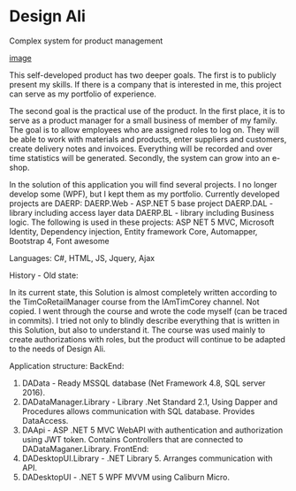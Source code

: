 # Design Ali
Complex system for product management

[image](https://user-images.githubusercontent.com/37962262/142641758-4a01396c-f976-426b-a9dc-a960410a816f.png)

This self-developed product has two deeper goals.
The first is to publicly present my skills. If there is a company that is interested in me, this project can serve as my portfolio of experience.

The second goal is the practical use of the product.
In the first place, it is to serve as a product manager for a small business of member of my family. The goal is to allow employees who are assigned roles to log on. They will be able to work with materials and products, enter suppliers and customers, create delivery notes and invoices. Everything will be recorded and over time statistics will be generated.
Secondly, the system can grow into an e-shop.

In the solution of this application you will find several projects. I no longer develop some (WPF), but I kept them as my portfolio.
Currently developed projects are DAERP:
DAERP.Web - ASP.NET 5 base project
DAERP.DAL - library including access layer data
DAERP.BL - library including Business logic.
The following is used in these projects:
ASP NET 5 MVC,
Microsoft Identity, Dependency injection,
Entity framework Core,
Automapper,
Bootstrap 4,
Font awesome

Languages: C#, HTML, JS, Jquery, Ajax




History - Old state:

In its current state, this Solution is almost completely written according to the TimCoRetailManager course from the IAmTimCorey channel. Not copied. I went through the course and wrote the code myself (can be traced in commits). I tried not only to blindly describe everything that is written in this Solution, but also to understand it. The course was used mainly to create authorizations with roles, but the product will continue to be adapted to the needs of Design Ali.

Application structure:
BackEnd:
1. DAData - Ready MSSQL database (Net Framework 4.8, SQL server 2016).
2. DADataManager.Library - Library .Net Standard 2.1, Using Dapper and Procedures allows communication with SQL database. Provides DataAccess.
3. DAApi - ASP .NET 5 MVC WebAPI with authentication and authorization using JWT token. Contains Controllers that are connected to DADataMaganer.Library.
FrontEnd:
4. DADesktopUI.Library - .NET Library 5. Arranges communication with API.
5. DADesktopUI - .NET 5 WPF MVVM using Caliburn Micro.
